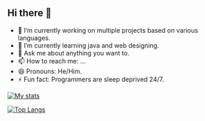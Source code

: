 ## Hi there 👋

- 🔭 I’m currently working on multiple projects based on various languages.
- 🌱 I’m currently learning java and web designing.
- 💬 Ask me about anything you want to.
- 📫 How to reach me: ...
- 😄 Pronouns: He/Him.
- ⚡ Fun fact: Programmers are sleep deprived 24/7.

[![My stats](https://github-readme-stats.vercel.app/api?username=coredex-source&theme=radical&show_icons=true)](https://github.com/anuraghazra/github-readme-stats)

[![Top Langs](https://github-readme-stats.vercel.app/api/top-langs/?username=coredex-source&theme=radical&show_icons=true)](https://github.com/anuraghazra/github-readme-stats)
